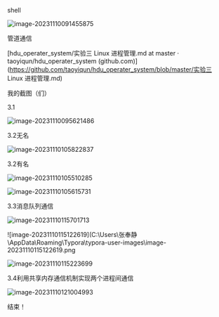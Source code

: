 shell

![image-20231110091455875](C:\Users\张奉静\AppData\Roaming\Typora\typora-user-images\image-20231110091455875.png)

管道通信

[hdu_operater_system/实验三 Linux 进程管理.md at master · taoyiqun/hdu_operater_system (github.com)](https://github.com/taoyiqun/hdu_operater_system/blob/master/实验三  Linux 进程管理.md)



我的截图（们）

3.1

![image-20231110095621486](C:\Users\张奉静\AppData\Roaming\Typora\typora-user-images\image-20231110095621486.png)

3.2无名

![image-20231110105822837](C:\Users\张奉静\AppData\Roaming\Typora\typora-user-images\image-20231110105822837.png)

3.2有名

![image-20231110105510285](C:\Users\张奉静\AppData\Roaming\Typora\typora-user-images\image-20231110105510285.png)

![image-20231110105615731](C:\Users\张奉静\AppData\Roaming\Typora\typora-user-images\image-20231110105615731.png)

3.3消息队列通信

![image-20231110115701713](C:\Users\张奉静\AppData\Roaming\Typora\typora-user-images\image-20231110115701713.png)

![image-20231110115122619](C:\Users\张奉静\AppData\Roaming\Typora\typora-user-images\image-20231110115122619.png

![image-20231110115223699](C:\Users\张奉静\AppData\Roaming\Typora\typora-user-images\image-20231110115223699.png)

3.4利用共享内存通信机制实现两个进程间通信

![image-20231110121004993](C:\Users\张奉静\AppData\Roaming\Typora\typora-user-images\image-20231110121004993.png)

结束！